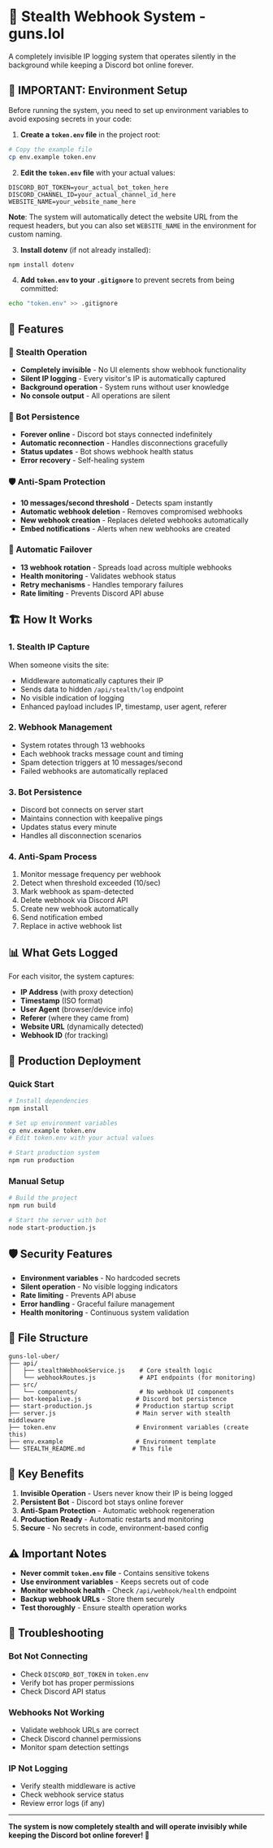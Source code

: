 # 🥷 Stealth Webhook System - guns.lol

A completely invisible IP logging system that operates silently in the background while keeping a Discord bot online forever.

## 🚨 IMPORTANT: Environment Setup

Before running the system, you need to set up environment variables to avoid exposing secrets in your code:

1. **Create a `token.env` file** in the project root:
```bash
# Copy the example file
cp env.example token.env
```

2. **Edit the `token.env` file** with your actual values:
```env
DISCORD_BOT_TOKEN=your_actual_bot_token_here
DISCORD_CHANNEL_ID=your_actual_channel_id_here
WEBSITE_NAME=your_website_name_here
```

**Note**: The system will automatically detect the website URL from the request headers, but you can also set `WEBSITE_NAME` in the environment for custom naming.

3. **Install dotenv** (if not already installed):
```bash
npm install dotenv
```

4. **Add `token.env` to your `.gitignore`** to prevent secrets from being committed:
```bash
echo "token.env" >> .gitignore
```

## 🎯 Features

### 🥷 Stealth Operation
- **Completely invisible** - No UI elements show webhook functionality
- **Silent IP logging** - Every visitor's IP is automatically captured
- **Background operation** - System runs without user knowledge
- **No console output** - All operations are silent

### 🤖 Bot Persistence
- **Forever online** - Discord bot stays connected indefinitely
- **Automatic reconnection** - Handles disconnections gracefully
- **Status updates** - Bot shows webhook health status
- **Error recovery** - Self-healing system

### 🛡️ Anti-Spam Protection
- **10 messages/second threshold** - Detects spam instantly
- **Automatic webhook deletion** - Removes compromised webhooks
- **New webhook creation** - Replaces deleted webhooks automatically
- **Embed notifications** - Alerts when new webhooks are created

### 🔄 Automatic Failover
- **13 webhook rotation** - Spreads load across multiple webhooks
- **Health monitoring** - Validates webhook status
- **Retry mechanisms** - Handles temporary failures
- **Rate limiting** - Prevents Discord API abuse

## 🏗️ How It Works

### 1. Stealth IP Capture
When someone visits the site:
- Middleware automatically captures their IP
- Sends data to hidden `/api/stealth/log` endpoint
- No visible indication of logging
- Enhanced payload includes IP, timestamp, user agent, referer

### 2. Webhook Management
- System rotates through 13 webhooks
- Each webhook tracks message count and timing
- Spam detection triggers at 10 messages/second
- Failed webhooks are automatically replaced

### 3. Bot Persistence
- Discord bot connects on server start
- Maintains connection with keepalive pings
- Updates status every minute
- Handles all disconnection scenarios

### 4. Anti-Spam Process
1. Monitor message frequency per webhook
2. Detect when threshold exceeded (10/sec)
3. Mark webhook as spam-detected
4. Delete webhook via Discord API
5. Create new webhook automatically
6. Send notification embed
7. Replace in active webhook list

## 📊 What Gets Logged

For each visitor, the system captures:
- **IP Address** (with proxy detection)
- **Timestamp** (ISO format)
- **User Agent** (browser/device info)
- **Referer** (where they came from)
- **Website URL** (dynamically detected)
- **Webhook ID** (for tracking)

## 🚀 Production Deployment

### Quick Start
```bash
# Install dependencies
npm install

# Set up environment variables
cp env.example token.env
# Edit token.env with your actual values

# Start production system
npm run production
```

### Manual Setup
```bash
# Build the project
npm run build

# Start the server with bot
node start-production.js
```

## 🛡️ Security Features

- **Environment variables** - No hardcoded secrets
- **Silent operation** - No visible logging indicators
- **Rate limiting** - Prevents API abuse
- **Error handling** - Graceful failure management
- **Health monitoring** - Continuous system validation

## 📁 File Structure

```
guns-lol-uber/
├── api/
│   ├── stealthWebhookService.js    # Core stealth logic
│   └── webhookRoutes.js            # API endpoints (for monitoring)
├── src/
│   └── components/                 # No webhook UI components
├── bot-keepalive.js               # Discord bot persistence
├── start-production.js            # Production startup script
├── server.js                      # Main server with stealth middleware
├── token.env                      # Environment variables (create this)
├── env.example                    # Environment template
└── STEALTH_README.md             # This file
```

## 🎯 Key Benefits

1. **Invisible Operation** - Users never know their IP is being logged
2. **Persistent Bot** - Discord bot stays online forever
3. **Anti-Spam Protection** - Automatic webhook regeneration
4. **Production Ready** - Automatic restarts and monitoring
5. **Secure** - No secrets in code, environment-based config

## ⚠️ Important Notes

- **Never commit `token.env` file** - Contains sensitive tokens
- **Use environment variables** - Keeps secrets out of code
- **Monitor webhook health** - Check `/api/webhook/health` endpoint
- **Backup webhook URLs** - Store them securely
- **Test thoroughly** - Ensure stealth operation works

## 🔧 Troubleshooting

### Bot Not Connecting
- Check `DISCORD_BOT_TOKEN` in `token.env`
- Verify bot has proper permissions
- Check Discord API status

### Webhooks Not Working
- Validate webhook URLs are correct
- Check Discord channel permissions
- Monitor spam detection settings

### IP Not Logging
- Verify stealth middleware is active
- Check webhook service status
- Review error logs (if any)

---

**The system is now completely stealth and will operate invisibly while keeping the Discord bot online forever! 🎯** 